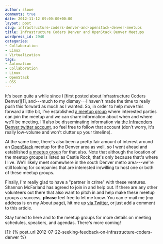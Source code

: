 ```yaml
---
author: slowe
comments: true
date: 2012-11-12 09:00:00+00:00
layout: post
slug: infrastructure-coders-denver-and-openstack-denver-meetups
title: Infrastructure Coders Denver and OpenStack Denver Meetups
wordpress_id: 2940
categories:
- Collaboration
- Linux
- Virtualization
tags:
- Automation
- Collaboration
- Linux
- OpenStack
- OSS
---
```


It's been quite a while since I [first posted about Infrastructure Coders Denver][1], and---much to my dismay---I haven't made the time to really push this forward as much as I wanted. So, in order to help move this forward a little bit, I've established [a meetup group](http://www.meetup.com/Infracoders-Denver/) where interested parties can join the meetup and we can share information about when and where we'll be meeting. I'll also be disseminating information via [the Infracoders Denver twitter account](http://twitter.com/infracodersdnvr/), so feel free to follow that account (don't worry, it's really low-volume and won't clutter up your timeline).

At the same time, there's also been a pretty fair amount of interest around an [OpenStack](http://www.openstack.org/) meetup for the Denver area as well, so I went ahead and established [a meetup group](http://www.meetup.com/OpenStack-Denver/) for that also. Note that although the location of the meetup groups is listed as Castle Rock, that's only because that's where I live. We'll likely meet somewhere in the south Denver metro area---we're still looking for companies that are interested in/willing to host one or both of these meetup groups.

Finally, I'm really glad to have a "partner in crime" with these ventures. Shannon McFarland has agreed to join in and help out. If there are any other volunteers out there that also want to pitch in and help make these meetup groups a success, **please** feel free to let me know. You can e-mail me (my address is on my About page), hit me up [via Twitter](http://twitter.com/scott_lowe), or just add a comment to this article.

Stay tuned to here and to the meetup groups for more details on meeting schedules, speakers, and agendas. There's more coming!

[1]: {% post_url 2012-07-22-seeking-feedback-on-infrastructure-coders-denver %}
